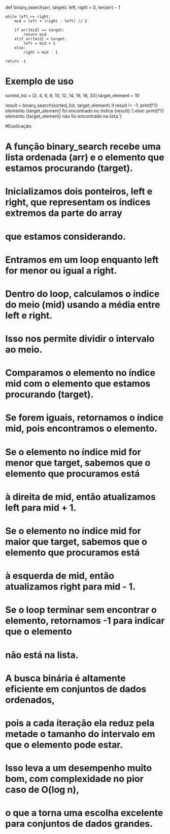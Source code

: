 def binary_search(arr, target):
    left, right = 0, len(arr) - 1
    
    while left <= right:
        mid = left + (right - left) // 2
        
        if arr[mid] == target:
            return mid
        elif arr[mid] < target:
            left = mid + 1
        else:
            right = mid - 1
    
    return -1

# Exemplo de uso
sorted_list = [2, 4, 6, 8, 10, 12, 14, 16, 18, 20]
target_element = 10

result = binary_search(sorted_list, target_element)
if result != -1:
    print(f'O elemento {target_element} foi encontrado no índice {result}.')
else:
    print(f'O elemento {target_element} não foi encontrado na lista.')

#Explicação:

# A função binary_search recebe uma lista ordenada (arr) e o elemento que estamos procurando (target).
# Inicializamos dois ponteiros, left e right, que representam os índices extremos da parte do array 
# que estamos considerando.
# Entramos em um loop enquanto left for menor ou igual a right.
# Dentro do loop, calculamos o índice do meio (mid) usando a média entre left e right. 
# Isso nos permite dividir o intervalo ao meio.
# Comparamos o elemento no índice mid com o elemento que estamos procurando (target).
# Se forem iguais, retornamos o índice mid, pois encontramos o elemento.
# Se o elemento no índice mid for menor que target, sabemos que o elemento que procuramos está
# à direita de mid, então atualizamos left para mid + 1.
# Se o elemento no índice mid for maior que target, sabemos que o elemento que procuramos está 
# à esquerda de mid, então atualizamos right para mid - 1.
# Se o loop terminar sem encontrar o elemento, retornamos -1 para indicar que o elemento 
# não está na lista.
# A busca binária é altamente eficiente em conjuntos de dados ordenados, 
# pois a cada iteração ela reduz pela metade o tamanho do intervalo em que o elemento pode estar.
# Isso leva a um desempenho muito bom, com complexidade no pior caso de O(log n), 
# o que a torna uma escolha excelente para conjuntos de dados grandes.